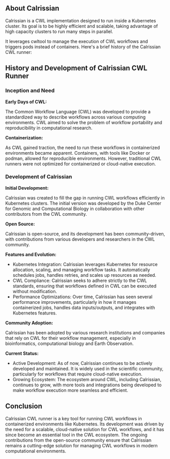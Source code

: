 ## About Calrissian

Calrissian is a CWL implementation designed to run inside a Kubernetes cluster. Its goal is to be highly efficient and scalable, taking advantage of high capacity clusters to run many steps in parallel.

It leverages cwltool to manage the execution of CWL workflows and triggers pods instead of containers. Here's a brief history of the Calrissian CWL runner:

## History and Development of Calrissian CWL Runner

### Inception and Need

**Early Days of CWL:**

The Common Workflow Language (CWL) was developed to provide a standardized way to describe workflows across various computing environments. CWL aimed to solve the problem of workflow portability and reproducibility in computational research.

**Containerization:**

As CWL gained traction, the need to run these workflows in containerized environments became apparent. Containers, with tools like Docker or podman, allowed for reproducible environments. However, traditional CWL runners were not optimized for containerized or cloud-native execution.


### Development of Calrissian

**Initial Development:** 

Calrissian was created to fill the gap in running CWL workflows efficiently in Kubernetes clusters. The initial version was developed by the Duke Center for Genomic and Computational Biology in collaboration with other contributors from the CWL community.

**Open Source:**

Calrissian is open-source, and its development has been community-driven, with contributions from various developers and researchers in the CWL community.

**Features and Evolution:**

* Kubernetes Integration: Calrissian leverages Kubernetes for resource allocation, scaling, and managing workflow tasks. It automatically schedules jobs, handles retries, and scales up resources as needed.
* CWL Compliance: Calrissian seeks to adhere strictly to the CWL standards, ensuring that workflows defined in CWL can be executed without modification.
* Performance Optimizations: Over time, Calrissian has seen several performance improvements, particularly in how it manages containerized jobs, handles data inputs/outputs, and integrates with Kubernetes features.

**Community Adoption:**

 Calrissian has been adopted by various research institutions and companies that rely on CWL for their workflow management, especially in bioinformatics, computational biology and Earth Observation.

**Current Status:**

* Active Development: As of now, Calrissian continues to be actively developed and maintained. It is widely used in the scientific community, particularly for workflows that require cloud-native execution.
* Growing Ecosystem: The ecosystem around CWL, including Calrissian, continues to grow, with more tools and integrations being developed to make workflow execution more seamless and efficient.

## Conclusion

Calrissian CWL runner is a key tool for running CWL workflows in containerized environments like Kubernetes. Its development was driven by the need for a scalable, cloud-native solution for CWL workflows, and it has since become an essential tool in the CWL ecosystem. The ongoing contributions from the open-source community ensure that Calrissian remains a cutting-edge solution for managing CWL workflows in modern computational environments.